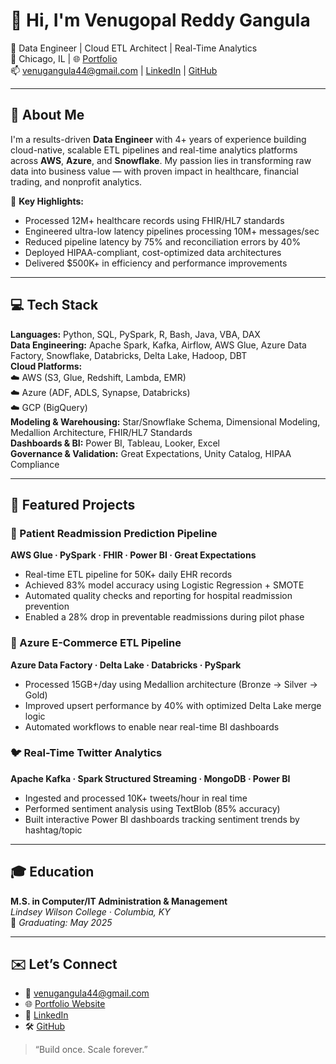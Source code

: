 # 👋 Hi, I'm Venugopal Reddy Gangula  
🚀 Data Engineer | Cloud ETL Architect | Real-Time Analytics  
📍 Chicago, IL | 🌐 [Portfolio](https://venugagula.github.io/personal-portfolio2)  
📫 venugangula44@gmail.com | [LinkedIn](https://linkedin.com/in/venugopalReddygangula) | [GitHub](https://github.com/venugagula)

---

## 🧠 About Me

I'm a results-driven **Data Engineer** with 4+ years of experience building cloud-native, scalable ETL pipelines and real-time analytics platforms across **AWS**, **Azure**, and **Snowflake**. My passion lies in transforming raw data into business value — with proven impact in healthcare, financial trading, and nonprofit analytics.

🔹 **Key Highlights:**
- Processed 12M+ healthcare records using FHIR/HL7 standards  
- Engineered ultra-low latency pipelines processing 10M+ messages/sec  
- Reduced pipeline latency by 75% and reconciliation errors by 40%  
- Deployed HIPAA-compliant, cost-optimized data architectures  
- Delivered $500K+ in efficiency and performance improvements  

---

## 💻 Tech Stack

**Languages:** Python, SQL, PySpark, R, Bash, Java, VBA, DAX  
**Data Engineering:** Apache Spark, Kafka, Airflow, AWS Glue, Azure Data Factory, Snowflake, Databricks, Delta Lake, Hadoop, DBT  
**Cloud Platforms:**  
☁️ AWS (S3, Glue, Redshift, Lambda, EMR)  
☁️ Azure (ADF, ADLS, Synapse, Databricks)  
☁️ GCP (BigQuery)  
**Modeling & Warehousing:** Star/Snowflake Schema, Dimensional Modeling, Medallion Architecture, FHIR/HL7 Standards  
**Dashboards & BI:** Power BI, Tableau, Looker, Excel  
**Governance & Validation:** Great Expectations, Unity Catalog, HIPAA Compliance  

---

## 🧪 Featured Projects

### 🏥 Patient Readmission Prediction Pipeline  
**AWS Glue · PySpark · FHIR · Power BI · Great Expectations**  
- Real-time ETL pipeline for 50K+ daily EHR records  
- Achieved 83% model accuracy using Logistic Regression + SMOTE  
- Automated quality checks and reporting for hospital readmission prevention  
- Enabled a 28% drop in preventable readmissions during pilot phase  

### 🛒 Azure E-Commerce ETL Pipeline  
**Azure Data Factory · Delta Lake · Databricks · PySpark**  
- Processed 15GB+/day using Medallion architecture (Bronze → Silver → Gold)  
- Improved upsert performance by 40% with optimized Delta Lake merge logic  
- Automated workflows to enable near real-time BI dashboards  

### 🐦 Real-Time Twitter Analytics  
**Apache Kafka · Spark Structured Streaming · MongoDB · Power BI**  
- Ingested and processed 10K+ tweets/hour in real time  
- Performed sentiment analysis using TextBlob (85% accuracy)  
- Built interactive Power BI dashboards tracking sentiment trends by hashtag/topic  

---

## 🎓 Education

**M.S. in Computer/IT Administration & Management**  
*Lindsey Wilson College · Columbia, KY*  
📆 *Graduating: May 2025*

---

## ✉️ Let’s Connect

- 📧 venugangula44@gmail.com  
- 🌐 [Portfolio Website](https://venugagula.github.io/personal-portfolio2)  
- 💼 [LinkedIn](https://linkedin.com/in/venugopalReddygangula)  
- 🛠️ [GitHub](https://github.com/venugagula)

> “Build once. Scale forever.”

